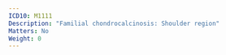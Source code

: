 ```yaml
---
ICD10: M1111
Description: "Familial chondrocalcinosis: Shoulder region"
Matters: No
Weight: 0
---
```


